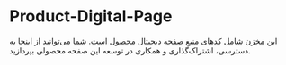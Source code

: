 # Product-Digital-Page
  این مخزن شامل کدهای منبع صفحه دیجیتال محصول است. شما می‌توانید از اینجا به دسترسی، اشتراک‌گذاری و همکاری در توسعه این صفحه محصولی بپردازید.
